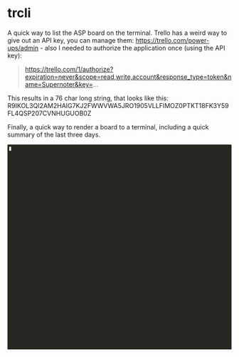 # trcli

A quick way to list the ASP board on the terminal. Trello has a weird way to
give out an API key, you can manage them: https://trello.com/power-ups/admin -
also I needed to authorize the application once (using the API key):

> https://trello.com/1/authorize?expiration=never&scope=read,write,account&response_type=token&name=Supernoter&key=...

This results in a 76 char long string, that looks like this:
R9IKOL3QI2AM2HAIG7KJ2FWWVWA5JRO1905VLLFIMOZ0PTKT18FK3Y59FL4QSP207CVNHUGUOB0Z

Finally, a quick way to render a board to a terminal, including a quick summary
of the last three days.

![](trcli-demo.gif)


